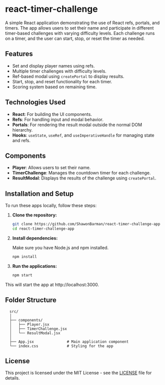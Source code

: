 # react-timer-challenge
A simple React application demonstrating the use of React refs, portals, and timers. The app allows users to set their name and participate in different timer-based challenges with varying difficulty levels. Each challenge runs on a timer, and the user can start, stop, or reset the timer as needed.

## Features
- Set and display player names using refs.
- Multiple timer challenges with difficulty levels.
- Ref-based modal using `createPortal` to display results.
- Start, stop, and reset functionality for each timer.
- Scoring system based on remaining time.

## Technologies Used
- **React**: For building the UI components.
- **Refs**: For handling input and modal behavior.
- **Portals**: For rendering the result modal outside the normal DOM hierarchy.
- **Hooks**: `useState`, `useRef`, and `useImperativeHandle` for managing state and refs.

## Components
- **Player**: Allows users to set their name.
- **TimerChallenge**: Manages the countdown timer for each challenge.
- **ResultModal**: Displays the results of the challenge using `createPortal`.

## Installation and Setup

To run these apps locally, follow these steps:

1. **Clone the repository:**

   ```bash
   git clone https://github.com/ShawonBarman/react-timer-challenge-app.git
   cd react-timer-challenge-app
   ```

2. **Install dependencies:**

   Make sure you have Node.js and npm installed.

   ```bash
   npm install
   ```

3. **Run the applications:**

   ```bash
   npm start
   ```

This will start the app at http://localhost:3000.

## Folder Structure

```
  src/
  │
  ├── components/
  │   ├── Player.jsx
  │   ├── TimerChallenge.jsx
  │   └── ResultModal.jsx
  │
  ├── App.jsx               # Main application component
  └── index.css             # Styling for the app
```

## License

This project is licensed under the MIT License - see the [LICENSE](LICENSE) file for details.
